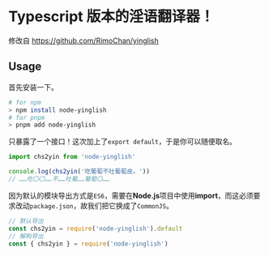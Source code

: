 # Typescript 版本的淫语翻译器！

修改自 https://github.com/RimoChan/yinglish

## Usage

首先安装一下。

```bash
# for npm
> npm install node-yinglish
# for pnpm
> pnpm add node-yinglish
```

只暴露了一个接口！这次加上了`export default`，于是你可以随便取名。

```ts
import chs2yin from 'node-yinglish'

console.log(chs2yin('吃葡萄不吐葡萄皮。'))
// ……吃〇〇……不……吐葡……葡萄〇……
```

因为默认的模块导出方式是`ES6`，需要在**Node.js**项目中使用**import**，而这必须要求改动`package.json`，故我们把它换成了`CommonJS`。

```js
// 默认导出
const chs2yin = require('node-yinglish').default
// 解构导出
const { chs2yin } = require('node-yinglish')
```
